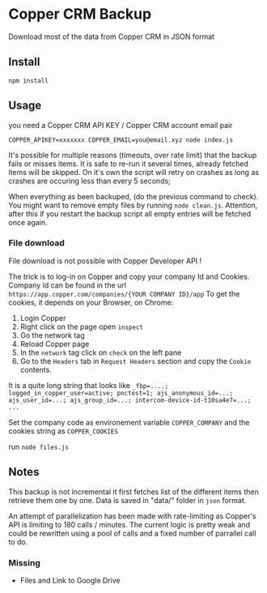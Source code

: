 # Copper CRM Backup 

Download most of the data from Copper CRM in JSON format

## Install 

`npm install`

## Usage 

you need a Copper CRM API KEY  / Copper CRM account email pair

`COPPER_APIKEY=xxxxxxx COPPER_EMAIL=you@email.xyz node index.js`

It's possible for multiple reasons (timeouts, over rate limit) that the backup fails or misses items. 
It is safe to re-run it several times, already fetched items will be skipped.
On it's own the script will retry on crashes as long as crashes are occuring less than every 5 seconds;

When everything as been backuped, (do the previous command to check). 
You might want to remove empty files by running `node clean.js`. 
Attention, after this if you restart the backup script all empty entries will be fetched once again.

### File download 

File download is not possible with Copper Developer API !

The trick is to log-in on Copper and copy your company Id and Cookies. 
Company Id can be found in the url `https://app.copper.com/companies/{YOUR COMPANY ID}/app`
To get the cookies, it depends on your Browser, on Chrome:
1. Login Copper 
2. Right click on the page open `inspect` 
3. Go the network tag 
4. Reload Copper page 
5. In the `network` tag click on `check` on the left pane
6. Go to the `Headers` tab in `Request Headers` section and copy the `Cookie` contents. 

It is a quite long string that looks like 
`_fbp=....; logged_in_copper_user=active; pnctest=1; ajs_anonymous_id=...; ajs_user_id=...; ajs_group_id=...; intercom-device-id-t10sa4e7=...; ...`

Set the company code as environement variable `COPPER_COMPANY` and the cookies string as `COPPER_COOKIES` 

run `node files.js`

## Notes 

This backup is not incremental it first fetches list of the different items then retrieve them one by one. 
Data is saved in "data/" folder in `json` format.

An attempt of parallelization has been made with rate-limiting as Copper's API is limiting to 180 calls / minutes.
The current logic is pretty weak and could be rewritten using a pool of calls and a fixed number of parrallel call to do.

### Missing 
- Files and Link to Google Drive 
